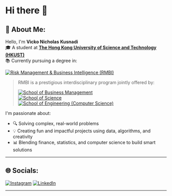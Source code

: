 # Hi there 👋

## 🧠 About Me:
Hello, I'm **Vicko Nicholas Kusnadi**  
🎓 A student at **[The Hong Kong University of Science and Technology (HKUST)](https://hkust.edu.hk/)**  
📚 Currently pursuing a degree in:

[![ Risk Management & Business Intelligence (RMBI)](https://img.shields.io/badge/-RMBI%20Program-4B0082?style=for-the-badge&logo=databricks&logoColor=white)](https://rmbi.hkust.edu.hk/)

> RMBI is a prestigious interdisciplinary program jointly offered by:
>
> [![School of Business Management](https://img.shields.io/badge/School%20of%20Business%20and%20Management-0072C6?style=flat-square&logo=googleanalytics&logoColor=white)](https://join.hkust.edu.hk/our-programs/school-of-business-and-management)  
> [![School of Science](https://img.shields.io/badge/School%20of%20Science-FF6F00?style=flat-square&logo=react&logoColor=white)](https://science.hkust.edu.hk/)  
> [![School of Engineering (Computer Science)](https://img.shields.io/badge/School%20of%20Engineering%20%7C%20CS-2E8B57?style=flat-square&logo=gnometerminal&logoColor=white)](https://cse.hkust.edu.hk/ug/)

I'm passionate about:
- 🔍 Solving complex, real-world problems  
- 💡 Creating fun and impactful projects using data, algorithms, and creativity  
- 📊 Blending finance, statistics, and computer science to build smart solutions


---

## 🌐 Socials:
[![Instagram](https://img.shields.io/badge/Instagram-E4405F?style=for-the-badge&logo=instagram&logoColor=white)](https://www.instagram.com/vicko_guo/)
[![LinkedIn](https://img.shields.io/badge/LinkedIn-0077B5?style=for-the-badge&logo=linkedin&logoColor=white)](https://www.linkedin.com/in/vnkusnadi/)

---

